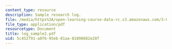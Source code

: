 ```yaml
---
content_type: resource
description: Sample research log.
file: /media/https%3A/open-learning-course-data-rc.s3.amazonaws.com/3-093-information-exploration-becoming-a-savvy-scholar-fall-2006/5c452791a8f695eb81aa81898682e28f_log_sample2.pdf
file_type: application/pdf
resourcetype: Document
title: log_sample2.pdf
uid: 5c452791-a8f6-95eb-81aa-81898682e28f
---
```

